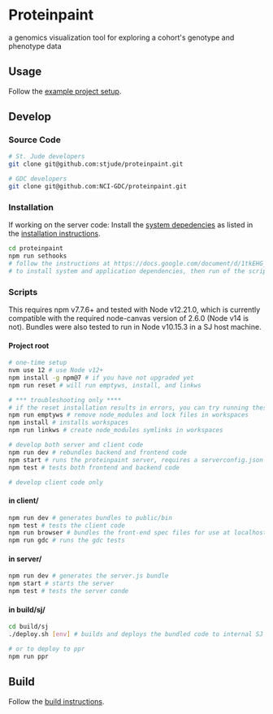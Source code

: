 # Proteinpaint

a genomics visualization tool for exploring a cohort's genotype and phenotype data


## Usage

Follow the [example project setup](https://github.com/stjude/pp-dist).


## Develop

### Source Code 

```bash
# St. Jude developers
git clone git@github.com:stjude/proteinpaint.git 

# GDC developers
git clone git@github.com:NCI-GDC/proteinpaint.git
```

### Installation

If working on the server code: Install the 
[system depedencies](https://docs.google.com/document/d/1tkEHG_vYtT-OifPV-tlPeWQUMsEd3aWAKf5ExOT8G34/edit#heading=h.jy5sdrb1zkut)
as listed in the [installation instructions](https://docs.google.com/document/d/1tkEHG_vYtT-OifPV-tlPeWQUMsEd3aWAKf5ExOT8G34/edit#heading=h.6nxua6c3ik9l).

```bash
cd proteinpaint
npm run sethooks
# follow the instructions at https://docs.google.com/document/d/1tkEHG_vYtT-OifPV-tlPeWQUMsEd3aWAKf5ExOT8G34/edit
# to install system and application dependencies, then run of the scripts below
```

### Scripts

This requires npm v7.7.6+ and tested with Node v12.21.0, which is currently
compatible with the required node-canvas version of 2.6.0 (Node v14 is not).
Bundles were also tested to run in Node v10.15.3 in a SJ host machine. 

#### Project root

```bash
# one-time setup
nvm use 12 # use Node v12+
npm install -g npm@7 # if you have not upgraded yet
npm run reset # will run emptyws, install, and linkws

# *** troubleshooting only ****
# if the reset installation results in errors, you can try running these individually
npm run emptyws # remove node_modules and lock files in workspaces
npm install # installs workspaces
npm run linkws # create node_modules symlinks in workspaces 

# develop both server and client code
npm run dev # rebundles backend and frontend code
npm start # runs the proteinpaint server, requires a serverconfig.json at the project root
npm test # tests both frontend and backend code

# develop client code only
```
#### in client/
```bash
npm run dev # generates bundles to public/bin
npm test # tests the client code
npm run browser # bundles the front-end spec files for use at localhost:[port]/testrun.html
npm run gdc # runs the gdc tests
```

#### in server/
```bash
npm run dev # generates the server.js bundle
npm start # starts the server
npm test # tests the server conde
```

#### in build/sj/
```bash
cd build/sj
./deploy.sh [env] # builds and deploys the bundled code to internal SJ hosts

# or to deploy to ppr
npm run ppr
```

## Build

Follow the [build instructions](https://docs.google.com/document/d/13gUdU9UrHFkdspcQgc6ToRZJsrdFM4LCwCg7g1SQc4Q/edit?usp=sharing).
